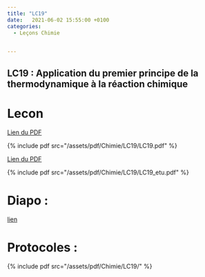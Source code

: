 ```yaml
---
title: "LC19"
date:   2021-06-02 15:55:00 +0100
categories:
  - Leçons Chimie

  
---
```


## LC19 : Application du premier principe de la thermodynamique à la réaction chimique

# Lecon

[Lien du PDF](/assets/pdf/Chimie/LC19/LC19.pdf)

{% include pdf src="/assets/pdf/Chimie/LC19/LC19.pdf" %}

[Lien du PDF](/assets/pdf/Chimie/LC19/LC19_etu.pdf)

{% include pdf src="/assets/pdf/Chimie/LC19/LC19_etu.pdf" %}


# Diapo : 

<a href="/assets/pdf/Chimie/LC19/LC19.pptx" download>lien</a>

# Protocoles :

{% include pdf src="/assets/pdf/Chimie/LC19/" %}

